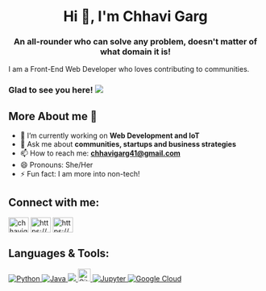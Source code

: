 <h1 align = "center"> Hi 👋, I'm Chhavi Garg </h1>
<h3 align = "center">An all-rounder who can solve any problem, doesn't matter of what domain it is! </h3>

I am a Front-End Web Developer who loves contributing to communities.

### Glad to see you here! ![](https://komarev.com/ghpvc/?username=chhavi-gg&label=Views&color=blue&style=plastic")

## More About me 💬 

- 🔭 I’m currently working on **Web Development and IoT**
- 💬 Ask me about **communities, startups and business strategies**
- 📫 How to reach me: **chhavigarg41@gmail.com**
- 😄 Pronouns: She/Her
- ⚡ Fun fact: I am more into non-tech!
  
## Connect with me:

<p align="left">
<a href="https://twitter.com/chhavigg" target="blank"><img align="center" src="https://cdn.jsdelivr.net/npm/simple-icons@3.0.1/icons/twitter.svg" alt="chhavigg" height="30" width="40" /></a>
<a href="https://linkedin.com/in/chhavigg/" target="blank"><img align="center" src="https://cdn.jsdelivr.net/npm/simple-icons@3.0.1/icons/linkedin.svg" alt="https://www.linkedin.com/in/chhavigg/" height="30" width="40" /></a>
<a href="https://instagram.com/chhavigg/" target="blank"><img align="center" src="https://cdn.jsdelivr.net/npm/simple-icons@3.0.1/icons/instagram.svg" alt="https://www.instagram.com/chhavigg/" height="30" width="40" /></a>
</p>

## Languages & Tools:

<p align="left">  
  <a href="https://www.python.org/" target="_blank"> <img alt="Python" src="https://img.shields.io/badge/python%20-%2314354C.svg?&style=for-the-badge&logo=python&logoColor=white"/> </a> 
  <a href="https://www.oracle.com/java/technologies/" target="_blank"> <img alt="Java" src="https://img.shields.io/badge/Java-2C2D72?style=for-the-badge&logo=java&logoColor=white"/> </a>
  <a href="https://opencv.org/" target="_blank"> <img src="https://img.shields.io/badge/OpenCV-27338e?style=for-the-badge&logo=OpenCV&logoColor=white" /> </a> 
  <a href="https://git-scm.com/" target="_blank"> <img src="https://img.shields.io/badge/Git-282C34?logo=git" alt="Git logo" title="Git" height="25" /> </a> 
  <a href="https://jupyter.org/" target="_blank"> <img alt="Jupyter" src="https://img.shields.io/badge/Jupyter%20-%23F37626.svg?&style=for-the-badge&logo=Jupyter&logoColor=white" /> </a> 
  <a href = "https://cloud.google.com/" target = "_blank"> <img alt="Google Cloud" src="https://img.shields.io/badge/Google%20Cloud%20-%234285F4.svg?&style=for-the-badge&logo=google-cloud&logoColor=white"/> </a>
